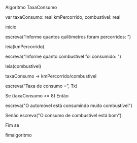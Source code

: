 Algoritmo TaxaConsumo

var taxaConsumo: real
    kmPercorrido, combustivel: real

inicio

escreva(“Informe quantos quilômetros foram percorridos: ”)

leia(kmPercorrido)

escreva(“Informe quanto combustível foi consumido: ")

leia(combustivel)

taxaConsumo -> kmPercorrido/combustivel

escreva(“Taxa de consumo =”, Tx)

Se (taxaConsumo <= 8) Então

escreva("O automóvel está consumindo muito combustível")

Senão
	escreva("O consumo de combustível está bom")

Fim se

fimalgoritmo
